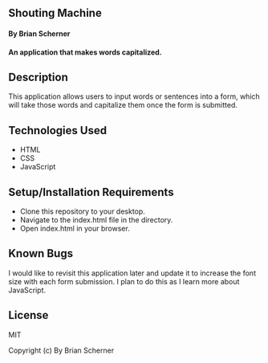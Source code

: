 ## Shouting Machine

#### By Brian Scherner

#### An application that makes words capitalized.

## Description

This application allows users to input words or sentences into a form, which will take those words and capitalize them once the form is submitted.

## Technologies Used

* HTML
* CSS
* JavaScript

## Setup/Installation Requirements

* Clone this repository to your desktop.
* Navigate to the index.html file in the directory.
* Open index.html in your browser.

## Known Bugs

I would like to revisit this application later and update it to increase the font size with each form submission. I plan to do this as I learn more about JavaScript.

## License

MIT

Copyright (c) By Brian Scherner